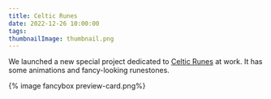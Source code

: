 ```yaml
---
title: Celtic Runes
date: 2022-12-26 10:00:00
tags:
thumbnailImage: thumbnail.png
---
```


We launched a new special project dedicated to [Celtic Runes](https://horoscopes.rambler.ru/gadanie-online/gadanie-na-runah/) at work. It has some animations and fancy-looking runestones.
<!-- more -->
{% image fancybox preview-card.png%}